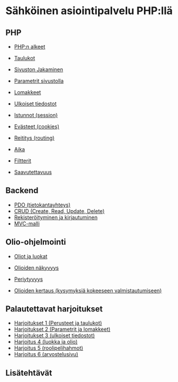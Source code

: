 # Sähköinen asiointipalvelu PHP:llä

## PHP

- [PHP:n alkeet](./alkeet1/index.md)<base target="_blank">
- [Taulukot](./taulukot/index.md)<base target="_blank">
- [Sivuston Jakaminen](./sivustonJakaminen/index.md)<base target="_blank">
- [Parametrit sivustolla](./parametrit/index.md)<base target="_blank">
- [Lomakkeet](./lomakkeet/index.md)<base target="_blank">
- [Ulkoiset tiedostot](./tiedostot/index.md)<base target="_blank">
- [Istunnot (session)](./istunnot/index.md)<base target="_blank">
- [Evästeet (cookies)](./evasteet/index.md)<base target="_blank">
- [Reititys (routing)](./reititys/index.md)<base target="_blank">
- [Aika](./aika/index.md)<base target="_blank">
- [Filtterit](./filtterit/index.md)<base target="_blank">

- [Saavutettavuus](./saavutettavuus/index.md)<base target="_blank">

## Backend

- [PDO (tietokantayhteys)](./pdo/index.md)<base target="_blank">
- [CRUD (Create, Read, Update, Delete)](./crud/index.md)<base target="_blank">
- [Rekisteröityminen ja kirjautuminen](./rekisteroityminen/index.md)<base target="_blank">
- [MVC-malli](./mvc/index.md)<base target="_blank">

## Olio-ohjelmointi

- [Oliot ja luokat](./oliot1/index.md)<base target="_blank">
- [Olioiden näkyvyys](./olionakyvyys/index.md)<base target="_blank">
- [Periytyvyys](./periytyvyys/index.md)<base target="_blank">

- [Olioiden kertaus (kysymyksiä kokeeseen valmistautumiseen)](./oliokertaus/index.md)<base target="_blank">



## Palautettavat harjoitukset

- [Harjoitukset 1 (Perusteet ja taulukot)](./harjoitukset1/index.md)<base target="_blank">
- [Harjoitukset 2 (Parametrit ja lomakkeet)](./harjoitukset2/index.md)<base target="_blank">
- [Harjoitukset 3 (ulkoiset tiedostot)](./harjoitukset7/index.md)<base target="_blank">
- [Harjoitus 4 (luokka ja olio)](./harjoitus4/index.md)<base target="_blank">
- [Harjoitus 5 (roolipelihahmot)](./harjoitus3/index.md)<base target="_blank">
- [Harjoitus 6 (arvostelusivu)](./harjoitukset6/index.md)<base target="_blank">

## Lisätehtävät
